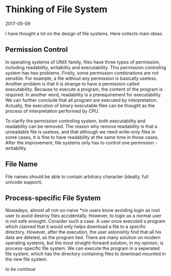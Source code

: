 # Thinking of File System

2017-05-09

I have thought a lot on the design of file systems. Here collects main ideas.


## Permission Control

In operating systems of UNIX family, files have three types of permission, including readability, writability and executability. This permission controling system has two problems. Firstly, some permission combinations are not sensible. For example, a file without any permission is basically useless. Another problem is that it is strange to have a permission called executability. Because to execute a program, the content of the program is required. In another word, readability is a prerequirement for executability. We can further conclude that all program are executed by interpretation. Actually, the execution of binary executable files can be thought as the process of interpretation performed by CPU.

To clarify the permission controling system, both executability and readability can be removed. The reason why remove readability is that a unreadable file is useless, and that although we need write-only files in some cases, it is fine to have readability at the same time in those cases. After the improvement, file systems only has to control one permission - writability.


## File Name

File names should be able to contain arbitrary character (ideally, full unicode support).


## Process-specific File System

Nowadays, almost all not-so-naive *nix users know avoiding login as root user to avoid destroy files accidentally. However, to login as a normal user is not safe enought. Consider such a case. A user once executed a program which claimed that it would only helps download a file to a specific directory. However, after the execution, the user astonishly find that all his data are deleted, as the program lied. There are many solution on modern operating systems, but the most straight-forward solution, in my opinion, is process-specific file system. We can execute the program in a seperated file system, which has the directory containing files to download mounted in the new file system.

_to be continue_
